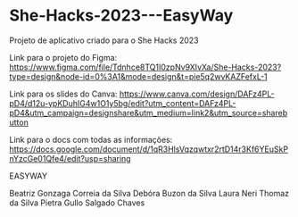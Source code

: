 # She-Hacks-2023---EasyWay
Projeto de aplicativo criado para o She Hacks 2023

Link para o projeto do Figma:
https://www.figma.com/file/Tdnhce8TQ1I0zpNv9XIvXa/She-Hacks-2023?type=design&node-id=0%3A1&mode=design&t=pie5q2wvKAZFefxL-1

Link para os slides do Canva:
https://www.canva.com/design/DAFz4PL-pD4/d12u-ypKDuhIG4w1O1y5bg/edit?utm_content=DAFz4PL-pD4&utm_campaign=designshare&utm_medium=link2&utm_source=sharebutton

Link para o docs com todas as informações:
https://docs.google.com/document/d/1qR3HlsVqzqwtxr2rtD14r3Kf6YEuSkPnYzcGe01Qfe4/edit?usp=sharing

EASYWAY

Beatriz Gonzaga Correia da Silva
Debóra Buzon da Silva
Laura Neri Thomaz da Silva
Pietra Gullo Salgado Chaves
